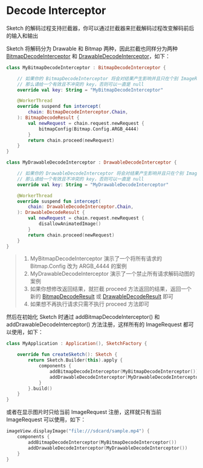 # Decode Interceptor

Sketch 的解码过程支持拦截器，你可以通过拦截器来拦截解码过程改变解码前后的输入和输出

Sketch 将解码分为 Drawable 和 Bitmap 两种，因此拦截也同样分为两种 [BitmapDecodeInterceptor]
和 [DrawableDecodeInterceptor]，如下：

```kotlin
class MyBitmapDecodeInterceptor : BitmapDecodeInterceptor {

    // 如果你的 BitmapDecodeInterceptor 将会对结果产生影响并且只在个别 ImageRequest 中使用，
    // 那么请给一个有效且不冲突的 key，否则可以一直是 null
    override val key: String = "MyBitmapDecodeInterceptor"

    @WorkerThread
    override suspend fun intercept(
        chain: BitmapDecodeInterceptor.Chain,
    ): BitmapDecodeResult {
        val newRequest = chain.request.newRequest {
            bitmapConfig(Bitmap.Config.ARGB_4444)
        }
        return chain.proceed(newRequest)
    }
}

class MyDrawableDecodeInterceptor : DrawableDecodeInterceptor {

    // 如果你的 DrawableDecodeInterceptor 将会对结果产生影响并且只在个别 ImageRequest 中使用，
    // 那么请给一个有效且不冲突的 key，否则可以一直是 null
    override val key: String = "MyDrawableDecodeInterceptor"

    @WorkerThread
    override suspend fun intercept(
        chain: DrawableDecodeInterceptor.Chain,
    ): DrawableDecodeResult {
        val newRequest = chain.request.newRequest {
            disallowAnimatedImage()
        }
        return chain.proceed(newRequest)
    }
}
```

> 1. MyBitmapDecodeInterceptor 演示了一个将所有请求的 Bitmap.Config 改为 ARGB_4444 的案例
> 2. MyDrawableDecodeInterceptor 演示了一个禁止所有请求解码动图的案例
> 3. 如果你想修改返回结果，就拦截 proceed 方法返回的结果，返回一个新的 [BitmapDecodeResult] 或 [DrawableDecodeResult] 即可
> 4. 如果想不再执行请求只需不执行 proceed 方法即可

然后在初始化 Sketch 时通过 addBitmapDecodeInterceptor() 和 addDrawableDecodeInterceptor() 方法注册，这样所有的
ImageRequest 都可以使用，如下：

```kotlin
class MyApplication : Application(), SketchFactory {

    override fun createSketch(): Sketch {
        return Sketch.Builder(this).apply {
            components {
                addBitmapDecodeInterceptor(MyBitmapDecodeInterceptor())
                addDrawableDecodeInterceptor(MyDrawableDecodeInterceptor())
            }
        }.build()
    }
}
```

或者在显示图片时只给当前 ImageRequest 注册，这样就只有当前 ImageRequest 可以使用，如下：

```kotlin
imageView.displayImage("file:///sdcard/sample.mp4") {
    components {
        addBitmapDecodeInterceptor(MyBitmapDecodeInterceptor())
        addDrawableDecodeInterceptor(MyDrawableDecodeInterceptor())
    }
}
```

[BitmapDecodeInterceptor]: ../../sketch/src/main/java/com/github/panpf/sketch/decode/BitmapDecodeInterceptor.kt

[DrawableDecodeInterceptor]: ../../sketch/src/main/java/com/github/panpf/sketch/decode/DrawableDecodeInterceptor.kt

[BitmapDecodeResult]: ../../sketch/src/main/java/com/github/panpf/sketch/decode/BitmapDecodeResult.kt

[DrawableDecodeResult]: ../../sketch/src/main/java/com/github/panpf/sketch/decode/DrawableDecodeResult.kt

[ImageRequest]: ../../sketch/src/main/java/com/github/panpf/sketch/request/ImageRequest.kt